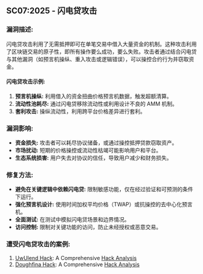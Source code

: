 ## SC07:2025 - 闪电贷攻击 

### 漏洞描述: 
闪电贷攻击利用了无需抵押即可在单笔交易中借入大量资金的机制。这种攻击利用了区块链交易的原子性，即所有操作要么成功，要么失败。攻击者通过结合闪电贷与其他漏洞（如预言机操纵、重入攻击或逻辑错误），可以操控合约行为并窃取资金。

#### 闪电贷攻击示例:
1. **预言机操纵:**   利用借入的资金扭曲价格预言机数据，触发超额清算。 
2. **流动性池耗尽:** 通过闪电贷移除流动性或利用设计不良的 AMM 机制。 
3. **套利攻击:** 操纵流动性，利用跨平台价格差异进行套利。

### 漏洞影响:
- **资金损失:** 攻击者可以耗尽协议储备，或通过操控抵押贷款窃取资产。 
- **市场扰动:**  短期的价格操控或流动性枯竭可能影响用户和平台。
- **生态系统损害:** 用户失去对协议的信任，导致用户减少和财务损失。 

### 修复方法:
- **避免在关键逻辑中依赖闪电贷:** 限制敏感功能，仅在经过验证和可预测的条件下运行。 
- **强化预言机设计:** 使用时间加权平均价格（TWAP）或抗操控的去中心化预言机。
- **全面测试:** 在测试中模拟闪电贷场景和边界情况。
- **访问控制:** 限制对关键功能的访问，防止未经授权或恶意交易。

### 遭受闪电贷攻击的案例:
1. [UwUlend Hack](https://blog.solidityscan.com/uwulend-hack-analysis-77eb9181a717): A Comprehensive [Hack Analysis](https://blog.solidityscan.com/uwulend-hack-analysis-77eb9181a717)
2. [Doughfina Hack](https://blog.solidityscan.com/doughfina-hack-analysis-685ed56adb19): A Comprehensive [Hack Analysis](https://blog.solidityscan.com/doughfina-hack-analysis-685ed56adb19)